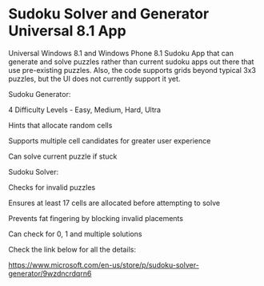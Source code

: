 Sudoku Solver and Generator Universal 8.1 App
=============================================

Universal Windows 8.1 and Windows Phone 8.1 Sudoku App that can generate and solve puzzles rather than current sudoku apps out there that use pre-existing puzzles. Also, the code supports grids beyond typical 3x3 puzzles, but the UI does not currently support it yet. 

Sudoku Generator:

4 Difficulty Levels - Easy, Medium, Hard, Ultra

Hints that allocate random cells 

Supports multiple cell candidates for greater user experience

Can solve current puzzle if stuck

Sudoku Solver:

Checks for invalid puzzles

Ensures at least 17 cells are allocated before attempting to solve

Prevents fat fingering by blocking invalid placements

Can check for 0, 1 and multiple solutions

Check the link below for all the details:

https://www.microsoft.com/en-us/store/p/sudoku-solver-generator/9wzdncrdqrn6

